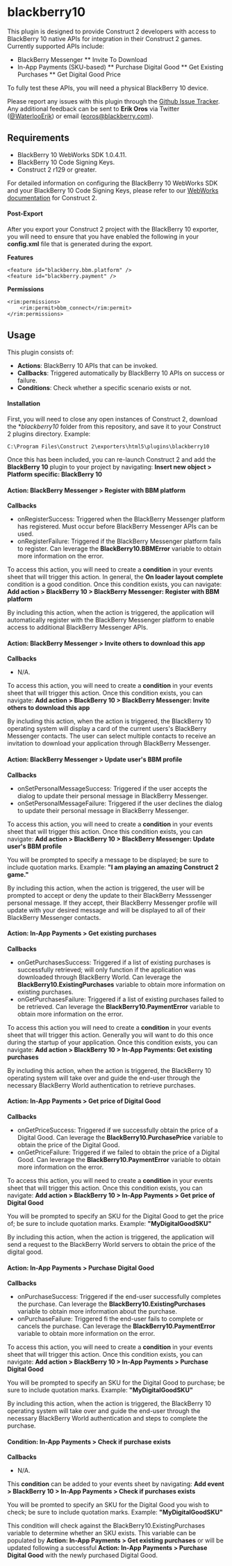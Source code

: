 blackberry10
====================

This plugin is designed to provide Construct 2 developers with access to BlackBerry 10 native APIs
for integration in their Construct 2 games. Currently supported APIs include:
* BlackBerry Messenger
** Invite To Download
* In-App Payments (SKU-based)
** Purchase Digital Good
** Get Existing Purchases
** Get Digital Good Price

To fully test these APIs, you will need a physical BlackBerry 10 device.

Please report any issues with this plugin through the [Github Issue Tracker](https://github.com/blackberry/Construct2Plugins/issues).
Any additional feedback can be sent to **Erik Oros** via Twitter ([@WaterlooErik](https://twitter.com/WaterlooErik))
or email (eoros@blackberry.com).

## Requirements
* BlackBerry 10 WebWorks SDK 1.0.4.11.
* BlackBerry 10 Code Signing Keys.
* Construct 2 r129 or greater.

For detailed information on configuring the BlackBerry 10 WebWorks SDK and your BlackBerry 10 Code Signing Keys,
please refer to our [WebWorks documentation](https://developer.blackberry.com/html5/documentation/using_javascript_libraries_frameworks_in_webworks.html)
for Construct 2.

#### Post-Export

After you export your Construct 2 project with the BlackBerry 10 exporter, you will need to ensure
that you have enabled the following in your **config.xml** file that is generated during the export.

**Features**

    <feature id="blackberry.bbm.platform" />
	<feature id="blackberry.payment" />

**Permissions**

    <rim:permissions>
        <rim:permit>bbm_connect</rim:permit>
    </rim:permissions>

## Usage

This plugin consists of:
* **Actions**: BlackBerry 10 APIs that can be invoked.
* **Callbacks**: Triggered automatically by BlackBerry 10 APIs on success or failure.
* **Conditions**: Check whether a specific scenario exists or not.

#### Installation

First, you will need to close any open instances of Construct 2, download the **blackberry10* folder
from this repository, and save it to your Construct 2 plugins directory. Example:

    C:\Program Files\Construct 2\exporters\html5\plugins\blackberry10

Once this has been included, you can re-launch Construct 2 and add the **BlackBerry 10** plugin to
your project by navigating: **Insert new object > Platform specific: BlackBerry 10**

#### Action: BlackBerry Messenger > Register with BBM platform

**Callbacks**
* onRegisterSuccess: Triggered when the BlackBerry Messenger platform has registered. Must occur before BlackBerry Messenger APIs can be used.
* onRegisterFailure: Triggered if the BlackBerry Messenger platform fails to register. Can leverage the **BlackBerry10.BBMError** variable to obtain more information on the error.

To access this action, you will need to create a **condition** in your events sheet that will trigger this action.
In general, the **On loader layout complete** condition is a good condition.
Once this condition exists, you can navigate: **Add action > BlackBerry 10 > BlackBerry Messenger: Register with BBM platform**

By including this action, when the action is triggered, the application will automatically register with the BlackBerry Messenger
platform to enable access to additional BlackBerry Messenger APIs.

#### Action: BlackBerry Messenger > Invite others to download this app

**Callbacks**
* N/A.

To access this action, you will need to create a **condition** in your events sheet that will trigger this action.
Once this condition exists, you can navigate: **Add action > BlackBerry 10 > BlackBerry Messenger: Invite others to download this app**

By including this action, when the action is triggered, the BlackBerry 10 operating system will display a card
of the current users's BlackBerry Messenger contacts. The user can select multiple contacts to receive an invitation
to download your application through BlackBerry Messenger.

#### Action: BlackBerry Messenger > Update user's BBM profile

**Callbacks**
* onSetPersonalMessageSuccess: Triggered if the user accepts the dialog to update their personal message in BlackBerry Messenger.
* onSetPersonalMessageFailure: Triggered if the user declines the dialog to update their personal message in BlackBerry Messenger.

To access this action, you will need to create a **condition** in your events sheet that will trigger this action.
Once this condition exists, you can navigate: **Add action > BlackBerry 10 > BlackBerry Messenger: Update user's BBM profile**

You will be prompted to specify a message to be displayed; be sure to include quotation marks. Example:
**"I am playing an amazing Construct 2 game."**

By including this action, when the action is triggered, the user will be prompted to accept or deny the update to
their BlackBerry Messsenger personal message. If they accept, their BlackBerry Messenger profile will update
with your desired message and will be displayed to all of their BlackBerry Messenger contacts.

#### Action: In-App Payments > Get existing purchases

**Callbacks**
* onGetPurchasesSuccess: Triggered if a list of existing purchases is successfully retrieved; will only function if the application was downloaded through BlackBerry World. Can leverage the **BlackBerry10.ExistingPurchases** variable to obtain more information on existing purchases.
* onGetPurchasesFailure: Triggered if a list of existing purchases failed to be retrieved. Can leverage the **BlackBerry10.PaymentError** variable to obtain more information on the error.

To access this action you will need to create a **condition** in your events sheet that will trigger this action. Generally you will want to do this once during the startup of your application.
Once this condition exists, you can navigate: **Add action > BlackBerry 10 > In-App Payments: Get existing purchases**

By including this action, when the action is triggered, the BlackBerry 10 operating system will take over and
guide the end-user through the necessary BlackBerry World authentication to retrieve purchases.

#### Action: In-App Payments > Get price of Digital Good

**Callbacks**
* onGetPriceSuccess: Triggered if we successfully obtain the price of a Digital Good. Can leverage the **BlackBerry10.PurchasePrice** variable to obtain the price of the Digital Good.
* onGetPriceFailure: Triggered if we failed to obtain the price of a Digital Good. Can leverage the **BlackBerry10.PaymentError** variable to obtain more information on the error.

To access this action, you will need to create a **condition** in your events sheet that will trigger this action.
Once this condition exists, you can navigate: **Add action > BlackBerry 10 > In-App Payments > Get price of Digital Good**

You will be prompted to specify an SKU for the Digital Good to get the price of; be sure to include quotation marks. Example:
**"MyDigitalGoodSKU"**

By including this action, when the action is triggered, the application will send a request to the BlackBerry World servers to obtain the price of the digital good.

#### Action: In-App Payments > Purchase Digital Good

**Callbacks**
* onPurchaseSuccess: Triggered if the end-user successfully completes the purchase. Can leverage the **BlackBerry10.ExistingPurchases** variable to obtain more information about the purchase.
* onPurchaseFailure: Triggered fi the end-user fails to complete or cancels the purchase. Can leverage the **BlackBerry10.PaymentError** variable to obtain more information on the error.

To access this action, you will need to create a **condition** in your events sheet that will trigger this action.
Once this condition exists, you can navigate: **Add action > BlackBerry 10 > In-App Payments > Purchase Digital Good**

You will be prompted to specify an SKU for the Digital Good to purchase; be sure to include quotation marks. Example:
**"MyDigitalGoodSKU"**

By including this action, when the action is triggered, the BlackBerry 10 operating system will take over and
guide the end-user through the necessary BlackBerry World authentication and steps to complete the purchase.

#### Condition: In-App Payments > Check if purchase exists

**Callbacks**
* N/A.

This **condition** can be added to your events sheet by navigating: **Add event > BlackBerry 10 > In-App Payments > Check if purchases exists**

You will be promted to specify an SKU for the Digital Good you wish to check; be sure to include quotation marks. Example:
**"MyDigitalGoodSKU"**

This condition will check against the BlackBerry10.ExistingPurchases variable to determine whether an SKU exists. This variable can be populated by **Action: In-App Payments > Get existing purchases**
or will be updated following a successful **Action: In-App Payments > Purchase Digital Good** with the newly purchased Digital Good.